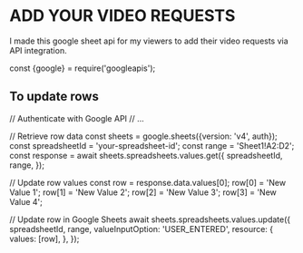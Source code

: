 # ADD YOUR VIDEO REQUESTS

I made this google sheet api for my viewers to add their video requests via API integration.

const {google} = require('googleapis');
## To update rows
// Authenticate with Google API
// ...

// Retrieve row data
const sheets = google.sheets({version: 'v4', auth});
const spreadsheetId = 'your-spreadsheet-id';
const range = 'Sheet1!A2:D2';
const response = await sheets.spreadsheets.values.get({
  spreadsheetId,
  range,
});

// Update row values
const row = response.data.values[0];
row[0] = 'New Value 1';
row[1] = 'New Value 2';
row[2] = 'New Value 3';
row[3] = 'New Value 4';

// Update row in Google Sheets
await sheets.spreadsheets.values.update({
  spreadsheetId,
  range,
  valueInputOption: 'USER_ENTERED',
  resource: {
    values: [row],
  },
});

